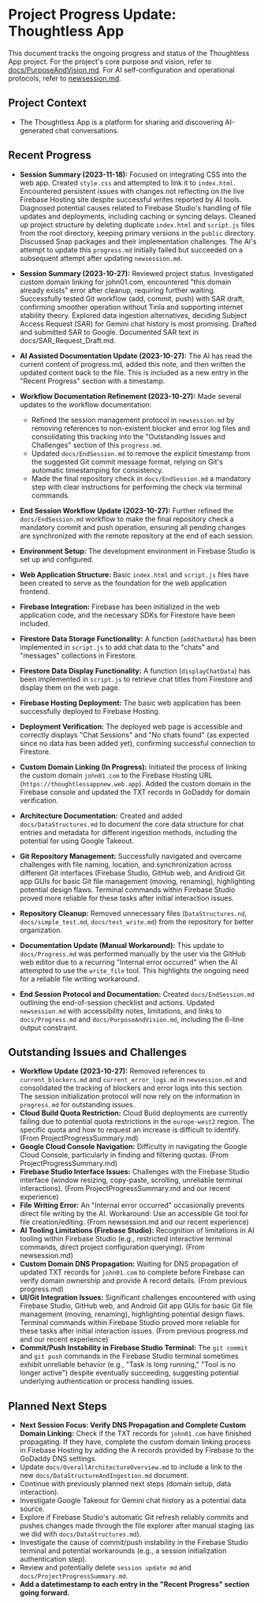 # Project Progress Update: Thoughtless App

This document tracks the ongoing progress and status of the Thoughtless App project. For the project's core purpose and vision, refer to [docs/PurposeAndVision.md](docs/PurposeAndVision.md). For AI self-configuration and operational protocols, refer to [newsession.md](newsession.md).

## Project Context

*   The Thoughtless App is a platform for sharing and discovering AI-generated chat conversations.

## Recent Progress

*   **Session Summary (2023-11-18):** Focused on integrating CSS into the web app. Created `style.css` and attempted to link it to `index.html`. Encountered persistent issues with changes not reflecting on the live Firebase Hosting site despite successful writes reported by AI tools. Diagnosed potential causes related to Firebase Studio's handling of file updates and deployments, including caching or syncing delays. Cleaned up project structure by deleting duplicate `index.html` and `script.js` files from the root directory, keeping primary versions in the `public` directory. Discussed Snap packages and their implementation challenges. The AI's attempt to update this `progress.md` initially failed but succeeded on a subsequent attempt after updating `newsession.md`.
*   **Session Summary (2023-10-27):** Reviewed project status. Investigated custom domain linking for john01.com, encountered "this domain already exists" error after cleanup, requiring further waiting. Successfully tested Git workflow (add, commit, push) with SAR draft, confirming smoother operation without Tinla and supporting internet stability theory. Explored data ingestion alternatives, deciding Subject Access Request (SAR) for Gemini chat history is most promising. Drafted and submitted SAR to Google. Documented SAR text in docs/SAR_Request_Draft.md.
*   **AI Assisted Documentation Update (2023-10-27):** The AI has read the current content of progress.md, added this note, and then written the updated content back to the file. This is included as a new entry in the "Recent Progress" section with a timestamp.
*   **Workflow Documentation Refinement (2023-10-27):** Made several updates to the workflow documentation:
    *   Refined the session management protocol in `newsession.md` by removing references to non-existent blocker and error log files and consolidating this tracking into the "Outstanding Issues and Challenges" section of this `progress.md`.
    *   Updated `docs/EndSession.md` to remove the explicit timestamp from the suggested Git commit message format, relying on Git's automatic timestamping for consistency.
    *   Made the final repository check in `docs/EndSession.md` a mandatory step with clear instructions for performing the check via terminal commands.
*   **End Session Workflow Update (2023-10-27):** Further refined the `docs/EndSession.md` workflow to make the final repository check a mandatory commit and push operation, ensuring all pending changes are synchronized with the remote repository at the end of each session.
*   **Environment Setup:** The development environment in Firebase Studio is set up and configured.
*   **Web Application Structure:** Basic `index.html` and `script.js` files have been created to serve as the foundation for the web application frontend.
*   **Firebase Integration:** Firebase has been initialized in the web application code, and the necessary SDKs for Firestore have been included.
*   **Firestore Data Storage Functionality:** A function (`addChatData`) has been implemented in `script.js` to add chat data to the "chats" and "messages" collections in Firestore.
*   **Firestore Data Display Functionality:** A function (`displayChatData`) has been implemented in `script.js` to retrieve chat titles from Firestore and display them on the web page.

*   **Firebase Hosting Deployment:** The basic web application has been successfully deployed to Firebase Hosting.
*   **Deployment Verification:** The deployed web page is accessible and correctly displays "Chat Sessions" and "No chats found" (as expected since no data has been added yet), confirming successful connection to Firestore.
*   **Custom Domain Linking (In Progress):** Initiated the process of linking the custom domain `john01.com` to the Firebase Hosting URL (`https://thoughtlessappnew.web.app`). Added the custom domain in the Firebase console and updated the TXT records in GoDaddy for domain verification.
*   **Architecture Documentation:** Created and added `docs/DataStructures.md` to document the core data structure for chat entries and metadata for different ingestion methods, including the potential for using Google Takeout.
*   **Git Repository Management:** Successfully navigated and overcame challenges with file naming, location, and synchronization across different Git interfaces (Firebase Studio, GitHub web, and Android Git app GUIs for basic Git file management (moving, renaming), highlighting potential design flaws. Terminal commands within Firebase Studio proved more reliable for these tasks after initial interaction issues.
*   **Repository Cleanup:** Removed unnecessary files (`DataStructures.nd`, `docs/simple_test.md`, `docs/test_write.md`) from the repository for better organization.
*   **Documentation Update (Manual Workaround):** This update to `docs/Progress.md` was performed manually by the user via the GitHub web editor due to a recurring "Internal error occurred" when the AI attempted to use the `write_file` tool. This highlights the ongoing need for a reliable file writing workaround.
*   **End Session Protocol and Documentation:** Created `docs/EndSession.md` outlining the end-of-session checklist and actions. Updated `newsession.md` with accessibility notes, limitations, and links to `docs/Progress.md` and `docs/PurposeAndVision.md`, including the 6-line output constraint.

## Outstanding Issues and Challenges

*   **Workflow Update (2023-10-27):** Removed references to `current_blockers.md` and `current_error_logs.md` in `newsession.md` and consolidated the tracking of blockers and error logs into this section. The session initialization protocol will now rely on the information in `progress.md` for outstanding issues.
*   **Cloud Build Quota Restriction:** Cloud Build deployments are currently failing due to potential quota restrictions in the `europe-west2` region. The specific quota and how to request an increase is difficult to identify. (From ProjectProgressSummary.md)
*   **Google Cloud Console Navigation:** Difficulty in navigating the Google Cloud Console, particularly in finding and filtering quotas. (From ProjectProgressSummary.md)
*   **Firebase Studio Interface Issues:** Challenges with the Firebase Studio interface (window resizing, copy-paste, scrolling, unreliable terminal interactions). (From ProjectProgressSummary.md and our recent experience)
*   **File Writing Error:** An "Internal error occurred" occasionally prevents direct file writing by the AI. Workaround: Use an accessible Git tool for file creation/editing. (From newsession.md and our recent experience)
*   **AI Tooling Limitations (Firebase Studio):** Recognition of limitations in AI tooling within Firebase Studio (e.g., restricted interactive terminal commands, direct project configuration querying). (From newsession.md)
*   **Custom Domain DNS Propagation:** Waiting for DNS propagation of updated TXT records for `john01.com` to complete before Firebase can verify domain ownership and provide A record details. (From previous progress.md)
*   **UI/Git Integration Issues:** Significant challenges encountered with using Firebase Studio, GitHub web, and Android Git app GUIs for basic Git file management (moving, renaming), highlighting potential design flaws. Terminal commands within Firebase Studio proved more reliable for these tasks after initial interaction issues. (From previous progress.md and our recent experience)
*   **Commit/Push Instability in Firebase Studio Terminal:** The `git commit` and `git push` commands in the Firebase Studio terminal sometimes exhibit unreliable behavior (e.g., "Task is long running," "Tool is no longer active") despite eventually succeeding, suggesting potential underlying authentication or process handling issues.

## Planned Next Steps

*   **Next Session Focus: Verify DNS Propagation and Complete Custom Domain Linking:** Check if the TXT records for `john01.com` have finished propagating. If they have, complete the custom domain linking process in Firebase Hosting by adding the A records provided by Firebase to the GoDaddy DNS settings.
*   Update `docs/OverallArchitectureOverview.md` to include a link to the new `docs/DataStructureAndIngestion.md` document.
*   Continue with previously planned next steps (domain setup, data interaction).
*   Investigate Google Takeout for Gemini chat history as a potential data source.
*   Explore if Firebase Studio's automatic Git refresh reliably commits and pushes changes made through the file explorer after manual staging (as we did with `docs/DataStructures.md`).
*   Investigate the cause of commit/push instability in the Firebase Studio terminal and potential workarounds (e.g., a session initialization authentication step).
*   Review and potentially delete `session update md` and `docs/ProjectProgressSummary.md`.
*   **Add a datetimestamp to each entry in the "Recent Progress" section going forward.**
